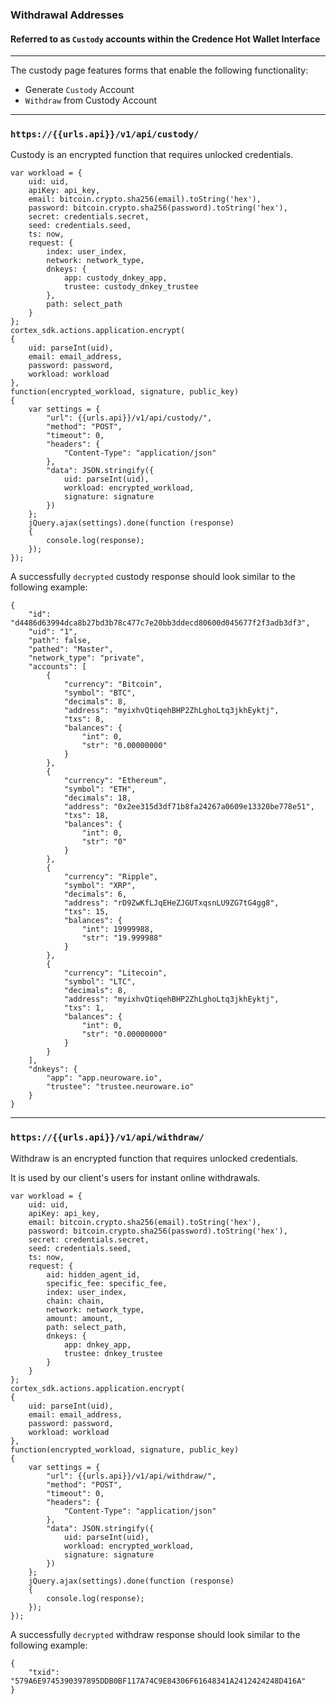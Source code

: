 ### Withdrawal Addresses 
#### Referred to as `Custody` accounts within the Credence Hot Wallet Interface

-----

The custody page features forms that enable the following functionality:

* Generate `Custody` Account
* `Withdraw` from Custody Account

-----

### `https://{{urls.api}}/v1/api/custody/`

Custody is an encrypted function that requires unlocked credentials.

```
var workload = {
    uid: uid,
    apiKey: api_key,
    email: bitcoin.crypto.sha256(email).toString('hex'),
    password: bitcoin.crypto.sha256(password).toString('hex'),
    secret: credentials.secret,
    seed: credentials.seed,
    ts: now,
    request: {
        index: user_index,
        network: network_type,
        dnkeys: {
            app: custody_dnkey_app,
            trustee: custody_dnkey_trustee
        },
        path: select_path
    }
};
cortex_sdk.actions.application.encrypt(
{
    uid: parseInt(uid), 
    email: email_address, 
    password: password, 
    workload: workload
},
function(encrypted_workload, signature, public_key)
{
    var settings = {
        "url": {{urls.api}}/v1/api/custody/",
        "method": "POST",
        "timeout": 0,
        "headers": {
            "Content-Type": "application/json"
        },
        "data": JSON.stringify({
            uid: parseInt(uid), 
            workload: encrypted_workload, 
            signature: signature
        })
    };
    jQuery.ajax(settings).done(function (response) 
    {
        console.log(response);
    });
});
```

A successfully `decrypted` custody response should look similar to the following example:

```
{
    "id": "d4486d63994dca8b27bd3b78c477c7e20bb3ddecd80600d045677f2f3adb3df3",
    "uid": "1",
    "path": false,
    "pathed": "Master",
    "network_type": "private",
    "accounts": [
        {
            "currency": "Bitcoin",
            "symbol": "BTC",
            "decimals": 8,
            "address": "myixhvQtiqehBHP2ZhLghoLtq3jkhEyktj",
            "txs": 8,
            "balances": {
                "int": 0,
                "str": "0.00000000"
            }
        },
        {
            "currency": "Ethereum",
            "symbol": "ETH",
            "decimals": 18,
            "address": "0x2ee315d3df71b8fa24267a0609e13320be778e51",
            "txs": 18,
            "balances": {
                "int": 0,
                "str": "0"
            }
        },
        {
            "currency": "Ripple",
            "symbol": "XRP",
            "decimals": 6,
            "address": "rD9ZwKfLJqEHeZJGUTxqsnLU9ZG7tG4gg8",
            "txs": 15,
            "balances": {
                "int": 19999988,
                "str": "19.999988"
            }
        },
        {
            "currency": "Litecoin",
            "symbol": "LTC",
            "decimals": 8,
            "address": "myixhvQtiqehBHP2ZhLghoLtq3jkhEyktj",
            "txs": 1,
            "balances": {
                "int": 0,
                "str": "0.00000000"
            }
        }
    ],
    "dnkeys": {
        "app": "app.neuroware.io",
        "trustee": "trustee.neuroware.io"
    }
}
```

-----

### `https://{{urls.api}}/v1/api/withdraw/`

Withdraw is an encrypted function that requires unlocked credentials.

It is used by our client's users for instant online withdrawals.

```
var workload = {
    uid: uid,
    apiKey: api_key,
    email: bitcoin.crypto.sha256(email).toString('hex'),
    password: bitcoin.crypto.sha256(password).toString('hex'),
    secret: credentials.secret,
    seed: credentials.seed,
    ts: now,
    request: {
        aid: hidden_agent_id,
        specific_fee: specific_fee,
        index: user_index,
        chain: chain,
        network: network_type,
        amount: amount,
        path: select_path,
        dnkeys: {
            app: dnkey_app,
            trustee: dnkey_trustee
        }
    }
};
cortex_sdk.actions.application.encrypt(
{
    uid: parseInt(uid), 
    email: email_address, 
    password: password, 
    workload: workload
},
function(encrypted_workload, signature, public_key)
{
    var settings = {
        "url": {{urls.api}}/v1/api/withdraw/",
        "method": "POST",
        "timeout": 0,
        "headers": {
            "Content-Type": "application/json"
        },
        "data": JSON.stringify({
            uid: parseInt(uid), 
            workload: encrypted_workload, 
            signature: signature
        })
    };
    jQuery.ajax(settings).done(function (response) 
    {
        console.log(response);
    });
});
```

A successfully `decrypted` withdraw response should look similar to the following example:

```
{
    "txid": "579A6E9745390397895DDB0BF117A74C9E84306F61648341A2412424248D416A"
}
```